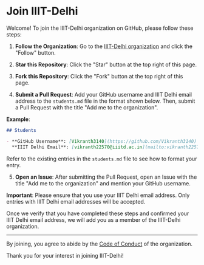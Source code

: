 # Join IIIT-Delhi

Welcome! To join the IIIT-Delhi organization on GitHub, please follow these steps:

1. **Follow the Organization**: Go to the [IIIT-Delhi organization](https://github.com/IIIT-Delhi) and click the "Follow" button.

2. **Star this Repository**: Click the "Star" button at the top right of this page.

3. **Fork this Repository**: Click the "Fork" button at the top right of this page.

4. **Submit a Pull Request**: Add your GitHub username and IIIT Delhi email address to the `students.md` file in the format shown below. Then, submit a Pull Request with the title "Add me to the organization".

**Example**:
```markdown
## Students

- **GitHub Username**: [Vikranth3140](https://github.com/Vikranth3140)
  **IIIT Delhi Email**: [vikranth22570@iiitd.ac.in](mailto:vikranth22570@iiitd.ac.in)
```

Refer to the existing entries in the `students.md` file to see how to format your entry.

5. **Open an Issue**: After submitting the Pull Request, open an Issue with the title "Add me to the organization" and mention your GitHub username.

**Important**: Please ensure that you use your IIIT Delhi email address. Only entries with IIIT Delhi email addresses will be accepted.

Once we verify that you have completed these steps and confirmed your IIIT Delhi email address, we will add you as a member of the IIIT-Delhi organization.

---

By joining, you agree to abide by the [Code of Conduct](CODE_OF_CONDUCT.md) of the organization.

Thank you for your interest in joining IIIT-Delhi!